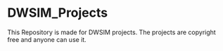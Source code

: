# DWSIM_Projects
This Repository is made for DWSIM projects.
The projects are copyright free and anyone can use it.

